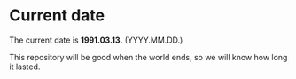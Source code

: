 # Current date

The current date is **1991.03.13.** (YYYY.MM.DD.)

This repository will be good when the world ends, so we will know how long it lasted.